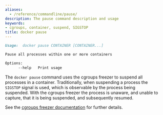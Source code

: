 ```yaml
---
aliases:
  - /reference/commandline/pause/
description: The pause command description and usage
keywords:
- cgroups, container, suspend, SIGSTOP
title: docker pause
---
```


```markdown
Usage:  docker pause CONTAINER [CONTAINER...]

Pause all processes within one or more containers

Options:
      --help   Print usage
```

The `docker pause` command uses the cgroups freezer to suspend all processes in
a container. Traditionally, when suspending a process the `SIGSTOP` signal is
used, which is observable by the process being suspended. With the cgroups freezer
the process is unaware, and unable to capture, that it is being suspended,
and subsequently resumed.

See the
[cgroups freezer documentation](https://www.kernel.org/doc/Documentation/cgroup-v1/freezer-subsystem.txt)
for further details.
